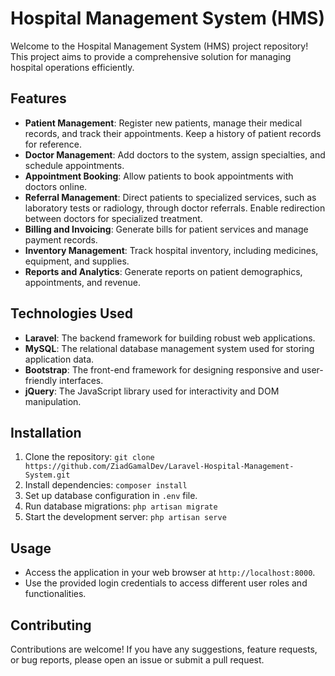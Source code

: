# Hospital Management System (HMS)

Welcome to the Hospital Management System (HMS) project repository! This project aims to provide a comprehensive solution for managing hospital operations efficiently.

## Features

- **Patient Management**: Register new patients, manage their medical records, and track their appointments. Keep a history of patient records for reference.
- **Doctor Management**: Add doctors to the system, assign specialties, and schedule appointments.
- **Appointment Booking**: Allow patients to book appointments with doctors online.
- **Referral Management**: Direct patients to specialized services, such as laboratory tests or radiology, through doctor referrals. Enable redirection between doctors for specialized treatment.
- **Billing and Invoicing**: Generate bills for patient services and manage payment records.
- **Inventory Management**: Track hospital inventory, including medicines, equipment, and supplies.
- **Reports and Analytics**: Generate reports on patient demographics, appointments, and revenue.

## Technologies Used

- **Laravel**: The backend framework for building robust web applications.
- **MySQL**: The relational database management system used for storing application data.
- **Bootstrap**: The front-end framework for designing responsive and user-friendly interfaces.
- **jQuery**: The JavaScript library used for interactivity and DOM manipulation.

## Installation

1. Clone the repository: `git clone https://github.com/ZiadGamalDev/Laravel-Hospital-Management-System.git`
2. Install dependencies: `composer install`
3. Set up database configuration in `.env` file.
4. Run database migrations: `php artisan migrate`
5. Start the development server: `php artisan serve`

## Usage

- Access the application in your web browser at `http://localhost:8000`.
- Use the provided login credentials to access different user roles and functionalities.

## Contributing

Contributions are welcome! If you have any suggestions, feature requests, or bug reports, please open an issue or submit a pull request.
